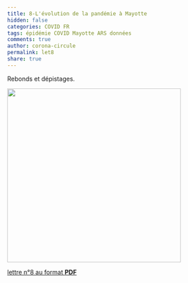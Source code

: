 ```yaml
---
title: 8-L'évolution de la pandémie à Mayotte
hidden: false
categories: COVID FR
tags: épidémie COVID Mayotte ARS données
comments: true
author: corona-circule
permalink: let8
share: true
---
```


<link rel="stylesheet" href="../assets/css/style.css">

Rebonds et dépistages.<br/>


<img src='/lettres/images/img-08.png' width='400px'/>

[lettre n°8 au format __PDF__](/lettres/resources/pdf/lettre-08.pdf)
